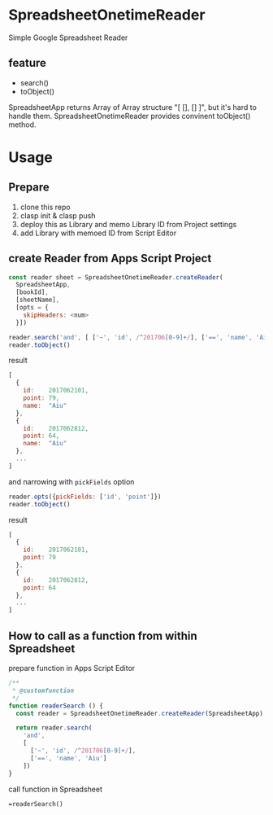 # SpreadsheetOnetimeReader

Simple Google Spreadsheet Reader

## feature

 * search()
 * toObject()

SpreadsheetApp returns Array of Array structure "[ [], [] ]", but it's hard to handle them. SpreadsheetOnetimeReader provides convinent toObject() method.

# Usage

## Prepare

 1. clone this repo
 2. clasp init & clasp push
 3. deploy this as Library and memo Library ID from Project settings
 4. add Library with memoed ID from Script Editor

## create Reader from Apps Script Project

```javascript
const reader sheet = SpreadsheetOnetimeReader.createReader(
  SpreadsheetApp,
  [bookId],
  [sheetName],
  [opts = {
    skipHeaders: <num>
  }])

reader.search('and', [ ['~', 'id', /^201706[0-9]+/], ['==', 'name', 'Aiu'] ])
reader.toObject()
```

result

```javascript
[
  {
    id:    2017062101,
    point: 79,
    name:  "Aiu"
  },
  {
    id:    2017062812,
    point: 64,
    name:  "Aiu"
  },
  ...
]
```

and narrowing with `pickFields` option

```javascript
reader.opts({pickFields: ['id', 'point']})
reader.toObject()
```

result

```javascript
[
  {
    id:    2017062101,
    point: 79
  },
  {
    id:    2017062812,
    point: 64
  },
  ...
]
```

## How to call as a function from within Spreadsheet

prepare function in Apps Script Editor

```javascript
/**
 * @customfunction
 */
function readerSearch () {
  const reader = SpreadsheetOnetimeReader.createReader(SpreadsheetApp)

  return reader.search(
    'and',
    [
      ['~', 'id', /^201706[0-9]+/],
      ['==', 'name', 'Aiu']
    ])
}
```

call function in Spreadsheet

```
=readerSearch()
```
